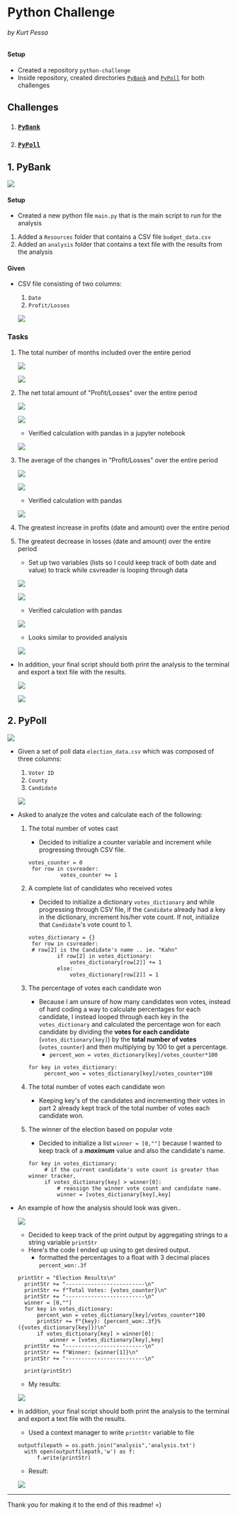 # Python Challenge
###### by Kurt Pessa

#### Setup
* Created a repository `python-challenge`
* Inside repository, created directories [`PyBank`](#pybank) and [`PyPoll`](#pypoll) for both challenges

## Challenges
1. ### [`PyBank`](#pybank)
2. ### [`PyPoll`](#pypoll) 


## 1. PyBank <a name="pybank"></a>

![](Images/pybank.png)

#### Setup
* Created a new python file `main.py` that is the main script to run for the analysis
1. Added a `Resources` folder that contains a CSV file `budget_data.csv`
2. Added an `analysis` folder that contains a text file with the results from the analysis

#### Given
* CSV file consisting of two columns:
	1. `Date`
	2. `Profit/Losses`

	![](Images/budget_data.png) 

### Tasks
1. The total number of months included over the entire period

	![](Images/num_months.png)

	![](Images/num_months_output2.png)

2. The net total amount of "Profit/Losses" over the entire period

	![](Images/total.png)

	![](Images/total_output.png)

	* Verified calculation with pandas in a jupyter notebook

	![](Images/sum_pandas.png)

3. The average of the changes in "Profit/Losses" over the entire period

	![](Images/average.png)

	![](Images/average_output.png)
	
	* Verified calculation with pandas
	
	![](Images/average_pandas.png)

4. The greatest increase in profits (date and amount) over the entire period
5. The greatest decrease in losses (date and amount) over the entire period	
	* Set up two variables (lists so I could keep track of both date and value) to track while csvreader is looping through data
	
	![](Images/greatestincrease.png)

	![](Images/output.png)

	* Verified calculation with pandas
	
	![](Images/output_pandas.png)	

	* Looks similar to provided analysis
	
	![](Images/sample_analysis.png)

* In addition, your final script should both print the analysis to the terminal and export a text file with the results.

	![](Images/write.png)

	![](Images/file_output.png)

## 2. PyPoll <a name="pypoll"></a>

![](Images/pypoll.png)

* Given a set of poll data `election_data.csv` which was composed of three columns:
	1. `Voter ID`
	2. `County`
	3. `Candidate`

	![](Images/election_data.png)

* Asked to analyze the votes and calculate each of the following:
	1. The total number of votes cast
		* Decided to initialize a counter variable and increment while progressing through CSV file.

		<pre><code>votes_counter = 0 
		for row in csvreader:
	    		 votes_counter += 1</code></pre>

	2. A complete list of candidates who received votes
		* Decided to initialize a dictionary `votes_dictionary` and while progressing through CSV file, if the `Candidate` already had a key in the dictionary, increment his/her vote count.  If not, initialize that `Candidate`'s vote count to 1.

		<pre><code>votes_dictionary = {}
		for row in csvreader:
		# row[2] is the Candidate's name .. ie. "Kahn"
		        if row[2] in votes_dictionary:
		            votes_dictionary[row[2]] += 1
		        else:
		            votes_dictionary[row[2]] = 1</code></pre>
		
	3. The percentage of votes each candidate won
		* Because I am unsure of how many candidates won votes, instead of hard coding a way to calculate percentages for each candidate, I instead looped through each key in the `votes_dictionary` and calculated the percentage won for each candidate by dividing the **votes for each candidate** (`votes_dictionary[key]`) by the **total number of votes** (`votes_counter`) and then multiplying by 100 to get a percentage. 
			* `percent_won = votes_dictionary[key]/votes_counter*100`
	
		<pre><code>for key in votes_dictionary:
			percent_won = votes_dictionary[key]/votes_counter*100 </code></pre>

	4. The total number of votes each candidate won
		* Keeping key's of the candidates and incrementing their votes in part 2 already kept track of the total number of votes each candidate won.

	5. The winner of the election based on popular vote
		* Decided to initialize a list `winner = [0,""]` because I wanted to keep track of a ***maximum*** value and also the candidate's name.

		<pre><code>for key in votes_dictionary:
			# if the current candidate's vote count is greater than winner tracker,
			if votes_dictionary[key] > winner[0]:	
				# reassign the winner vote count and candidate name.
				winner = [votes_dictionary[key],key]</code></pre>

* An example of how the analysis should look was given..

	![](Images/example.png)

	* Decided to keep track of the print output by aggregating strings to a string variable `printStr`
	* Here's the code I ended up using to get desired output.
		* formatted the percentages to a float with 3 decimal places `percent_won:.3f`
	
	<pre><code>printStr = "Election Results\n"
    printStr += "-------------------------\n"
    printStr += f"Total Votes: {votes_counter}\n"
    printStr += "-------------------------\n"
    winner = [0,""]
    for key in votes_dictionary:
        percent_won = votes_dictionary[key]/votes_counter*100
        printStr += f"{key}: {percent_won:.3f}% ({votes_dictionary[key]})\n"
        if votes_dictionary[key] > winner[0]:
            winner = [votes_dictionary[key],key]
    printStr += "-------------------------\n"
    printStr += f"Winner: {winner[1]}\n"
    printStr += "-------------------------\n"
	
	print(printStr)</code></pre>

	* My results:

	![](Images/results.png)

* In addition, your final script should both print the analysis to the terminal and export a text file with the results.
	* Used a context manager to write `printStr` variable to file
	
	<pre><code>outputfilepath = os.path.join("analysis",'analysis.txt')
	with open(outputfilepath,'w') as f:
	    f.write(printStr)</code></pre>

	* Result:
	
	![](Images/pypoll_text.png)

-----------
Thank you for making it to the end of this readme! =)